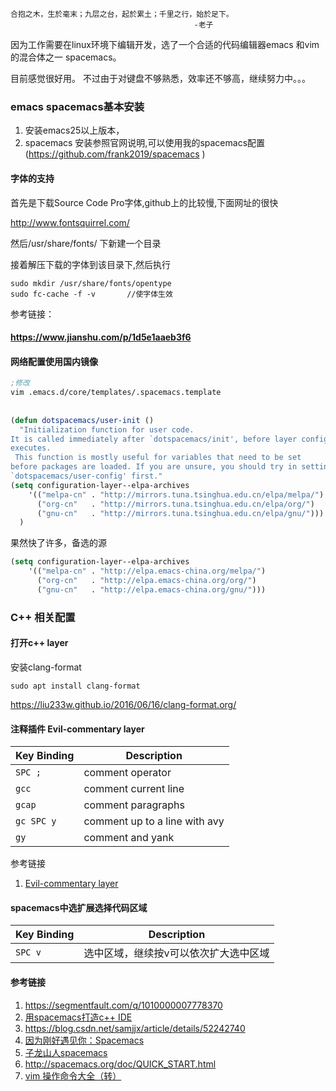 

```
合抱之木，生於毫末；九层之台，起於累土；千里之行，始於足下。
									     -老子
```



因为工作需要在linux环境下编辑开发，选了一个合适的代码编辑器emacs 和vim的混合体之一  spacemacs。

目前感觉很好用。  不过由于对键盘不够熟悉，效率还不够高，继续努力中。。。



### emacs spacemacs基本安装

1. 安装emacs25以上版本，
2. spacemacs 安装参照官网说明,可以使用我的spacemacs配置(https://github.com/frank2019/spacemacs )



#### 字体的支持

首先是下载Source Code Pro字体,github上的比较慢,下面网址的很快

http://www.fontsquirrel.com/

然后/usr/share/fonts/ 下新建一个目录

接着解压下载的字体到该目录下,然后执行

```
sudo mkdir /usr/share/fonts/opentype
sudo fc-cache -f -v       //使字体生效
```



参考链接：

#### https://www.jianshu.com/p/1d5e1aaeb3f6



#### 网络配置使用国内镜像



```lisp
;修改  
vim .emacs.d/core/templates/.spacemacs.template  
  
  
(defun dotspacemacs/user-init ()  
  "Initialization function for user code.  
It is called immediately after `dotspacemacs/init', before layer configuration  
executes.  
 This function is mostly useful for variables that need to be set  
before packages are loaded. If you are unsure, you should try in setting them in  
`dotspacemacs/user-config' first."  
(setq configuration-layer--elpa-archives  
    '(("melpa-cn" . "http://mirrors.tuna.tsinghua.edu.cn/elpa/melpa/")  
      ("org-cn"   . "http://mirrors.tuna.tsinghua.edu.cn/elpa/org/")  
      ("gnu-cn"   . "http://mirrors.tuna.tsinghua.edu.cn/elpa/gnu/")))  
  )  
```



果然快了许多，备选的源

```lisp
(setq configuration-layer--elpa-archives
    '(("melpa-cn" . "http://elpa.emacs-china.org/melpa/")
      ("org-cn"   . "http://elpa.emacs-china.org/org/")
      ("gnu-cn"   . "http://elpa.emacs-china.org/gnu/")))
```



### C++  相关配置

#### 打开c++ layer

安装clang-format

```
sudo apt install clang-format
```

https://liu233w.github.io/2016/06/16/clang-format.org/



#### 注释插件 Evil-commentary layer

| Key Binding | Description                   |
| ----------- | ----------------------------- |
| `SPC ;`     | comment operator              |
| `gcc`       | comment current line          |
| `gcap`      | comment paragraphs            |
| `gc SPC y`  | comment up to a line with avy |
| `gy`        | comment and yank              |

参考链接

1. [Evil-commentary layer](http://spacemacs.org/layers/+vim/evil-commentary/README.html)



#### spacemacs中选扩展选择代码区域

| Key Binding | Description                           |
| ----------- | ------------------------------------- |
| `SPC v`     | 选中区域，继续按v可以依次扩大选中区域 |



#### 参考链接

1. https://segmentfault.com/q/1010000007778370
2. [用spacemacs打造c++ IDE](https://blog.csdn.net/csfreebird/article/details/71194235)
3. https://blog.csdn.net/samjjx/article/details/52242740
4. [因为刚好遇见你：Spacemacs](https://www.jianshu.com/p/8a8a35596b9d)
5. [子龙山人spacemacs](https://zilongshanren.com/blog/2015-12-06-spacemacs-rocks.html)
6. http://spacemacs.org/doc/QUICK_START.html
7. [vim 操作命令大全（转）](https://www.cnblogs.com/uncle-qi/p/9356465.html)

